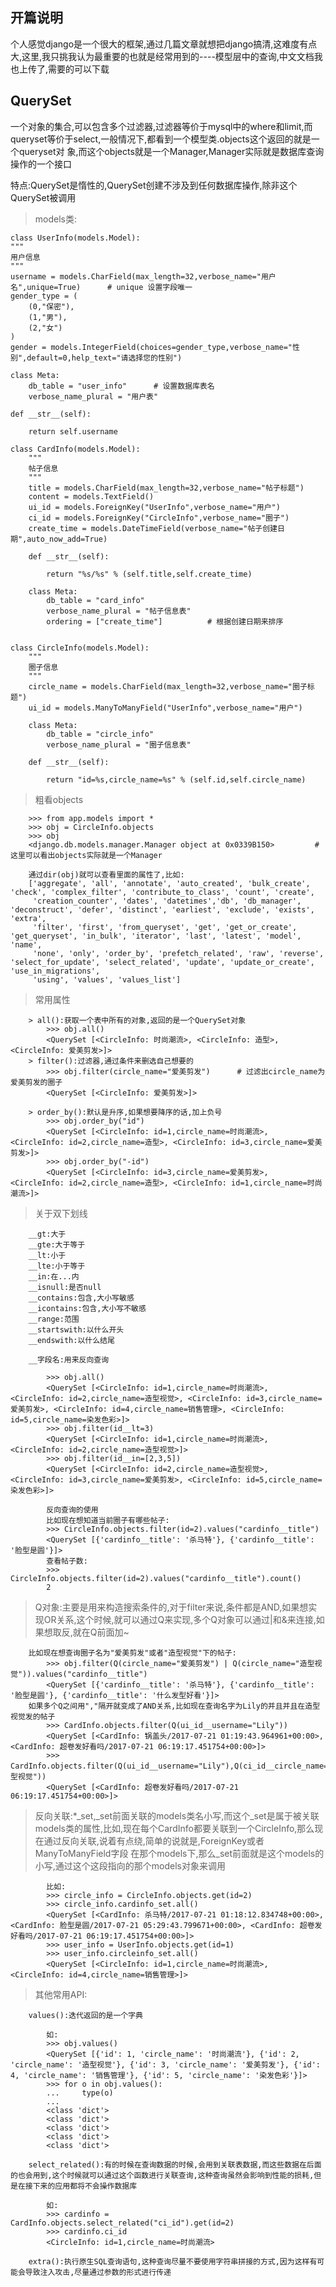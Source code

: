 ## 开篇说明

个人感觉django是一个很大的框架,通过几篇文章就想把django搞清,这难度有点大,这里,我只挑我认为最重要的也就是经常用到的----模型层中的查询,中文文档我也上传了,需要的可以下载

## QuerySet
一个对象的集合,可以包含多个过滤器,过滤器等价于mysql中的where和limit,而queryset等价于select,一般情况下,都看到一个模型类.objects这个返回的就是一个queryset对
象,而这个objects就是一个Manager,Manager实际就是数据库查询操作的一个接口

特点:QuerySet是惰性的,QuerySet创建不涉及到任何数据库操作,除非这个QuerySet被调用

>   models类:

    class UserInfo(models.Model):
    """
    用户信息
    """
    username = models.CharField(max_length=32,verbose_name="用户名",unique=True)      # unique 设置字段唯一
    gender_type = (
        (0,"保密"),
        (1,"男"),
        (2,"女")
    )
    gender = models.IntegerField(choices=gender_type,verbose_name="性别",default=0,help_text="请选择您的性别")

    class Meta:
        db_table = "user_info"      # 设置数据库表名
        verbose_name_plural = "用户表"

    def __str__(self):

        return self.username

    class CardInfo(models.Model):
        """
        帖子信息
        """
        title = models.CharField(max_length=32,verbose_name="帖子标题")
        content = models.TextField()
        ui_id = models.ForeignKey("UserInfo",verbose_name="用户")
        ci_id = models.ForeignKey("CircleInfo",verbose_name="圈子")
        create_time = models.DateTimeField(verbose_name="帖子创建日期",auto_now_add=True)

        def __str__(self):

            return "%s/%s" % (self.title,self.create_time)

        class Meta:
            db_table = "card_info"
            verbose_name_plural = "帖子信息表"
            ordering = ["create_time"]          # 根据创建日期来排序


    class CircleInfo(models.Model):
        """
        圈子信息
        """
        circle_name = models.CharField(max_length=32,verbose_name="圈子标题")
        ui_id = models.ManyToManyField("UserInfo",verbose_name="用户")

        class Meta:
            db_table = "circle_info"
            verbose_name_plural = "圈子信息表"

        def __str__(self):

            return "id=%s,circle_name=%s" % (self.id,self.circle_name)


>   粗看objects

        >>> from app.models import *
        >>> obj = CircleInfo.objects
        >>> obj
        <django.db.models.manager.Manager object at 0x0339B150>         # 这里可以看出objects实际就是一个Manager

        通过dir(obj)就可以查看里面的属性了,比如:
        ['aggregate', 'all', 'annotate', 'auto_created', 'bulk_create', 'check', 'complex_filter', 'contribute_to_class', 'count', 'create',
         'creation_counter', 'dates', 'datetimes','db', 'db_manager', 'deconstruct', 'defer', 'distinct', 'earliest', 'exclude', 'exists', 'extra',
         'filter', 'first', 'from_queryset', 'get', 'get_or_create', 'get_queryset', 'in_bulk', 'iterator', 'last', 'latest', 'model', 'name',
         'none', 'only', 'order_by', 'prefetch_related', 'raw', 'reverse', 'select_for_update', 'select_related', 'update', 'update_or_create', 'use_in_migrations',
         'using', 'values', 'values_list']

>   常用属性

        > all():获取一个表中所有的对象,返回的是一个QuerySet对象
            >>> obj.all()
            <QuerySet [<CircleInfo: 时尚潮流>, <CircleInfo: 造型>, <CircleInfo: 爱美剪发>]>
        > filter():过滤器,通过条件来删选自己想要的
            >>> obj.filter(circle_name="爱美剪发")      # 过滤出circle_name为爱美剪发的圈子
            <QuerySet [<CircleInfo: 爱美剪发>]>

        > order_by():默认是升序,如果想要降序的话,加上负号
            >>> obj.order_by("id")
            <QuerySet [<CircleInfo: id=1,circle_name=时尚潮流>, <CircleInfo: id=2,circle_name=造型>, <CircleInfo: id=3,circle_name=爱美剪发>]>
            >>> obj.order_by("-id")
            <QuerySet [<CircleInfo: id=3,circle_name=爱美剪发>, <CircleInfo: id=2,circle_name=造型>, <CircleInfo: id=1,circle_name=时尚潮流>]>

>   关于双下划线

        __gt:大于
        __gte:大于等于
        __lt:小于
        __lte:小于等于
        __in:在...内
        __isnull:是否null
        __contains:包含,大小写敏感
        __icontains:包含,大小写不敏感
        __range:范围
        __startswith:以什么开头
        __endswith:以什么结尾

        __字段名:用来反向查询

            >>> obj.all()
            <QuerySet [<CircleInfo: id=1,circle_name=时尚潮流>, <CircleInfo: id=2,circle_name=造型视觉>, <CircleInfo: id=3,circle_name=爱美剪发>, <CircleInfo: id=4,circle_name=销售管理>, <CircleInfo: id=5,circle_name=染发色彩>]>
            >>> obj.filter(id__lt=3)
            <QuerySet [<CircleInfo: id=1,circle_name=时尚潮流>, <CircleInfo: id=2,circle_name=造型视觉>]>
            >>> obj.filter(id__in=[2,3,5])
            <QuerySet [<CircleInfo: id=2,circle_name=造型视觉>, <CircleInfo: id=3,circle_name=爱美剪发>, <CircleInfo: id=5,circle_name=染发色彩>]>

            反向查询的使用
            比如现在想知道当前圈子有哪些帖子:
            >>> CircleInfo.objects.filter(id=2).values("cardinfo__title")
            <QuerySet [{'cardinfo__title': '杀马特'}, {'cardinfo__title': '脸型是圆'}]>
            查看帖子数:
            >>> CircleInfo.objects.filter(id=2).values("cardinfo__title").count()
            2

>   Q对象:主要是用来构造搜索条件的,对于filter来说,条件都是AND,如果想实现OR关系,这个时候,就可以通过Q来实现,多个Q对象可以通过|和&来连接,如果想取反,就在Q前面加~

        比如现在想查询圈子名为"爱美剪发"或者"造型视觉"下的帖子:
            >>> obj.filter(Q(circle_name="爱美剪发") | Q(circle_name="造型视觉")).values("cardinfo__title")
            <QuerySet [{'cardinfo__title': '杀马特'}, {'cardinfo__title': '脸型是圆'}, {'cardinfo__title': '什么发型好看'}]>
        如果多个Q之间用","隔开就变成了AND关系,比如现在查询名字为Lily的并且并且在造型视觉发的帖子
            >>> CardInfo.objects.filter(Q(ui_id__username="Lily"))
            <QuerySet [<CardInfo: 锅盖头/2017-07-21 01:19:43.964961+00:00>, <CardInfo: 超卷发好看吗/2017-07-21 06:19:17.451754+00:00>]>
            >>> CardInfo.objects.filter(Q(ui_id__username="Lily"),Q(ci_id__circle_name="造型视觉"))
            <QuerySet [<CardInfo: 超卷发好看吗/2017-07-21 06:19:17.451754+00:00>]>

>   反向关联:*_set,_set前面关联的models类名小写,而这个_set是属于被关联models类的属性,比如,现在每个CardInfo都要关联到一个CircleInfo,那么现在通过反向关联,说着有点绕,简单的说就是,ForeignKey或者ManyToManyField字段
            在那个models下,那么_set前面就是这个models的小写,通过这个这段指向的那个models对象来调用

            比如:
            >>> circle_info = CircleInfo.objects.get(id=2)
            >>> circle_info.cardinfo_set.all()
            <QuerySet [<CardInfo: 杀马特/2017-07-21 01:18:12.834748+00:00>, <CardInfo: 脸型是圆/2017-07-21 05:29:43.799671+00:00>, <CardInfo: 超卷发好看吗/2017-07-21 06:19:17.451754+00:00>]>
            >>> user_info = UserInfo.objects.get(id=1)
            >>> user_info.circleinfo_set.all()
            <QuerySet [<CircleInfo: id=1,circle_name=时尚潮流>, <CircleInfo: id=4,circle_name=销售管理>]>


>   其他常用API:

        values():迭代返回的是一个字典

            如:
            >>> obj.values()
            <QuerySet [{'id': 1, 'circle_name': '时尚潮流'}, {'id': 2, 'circle_name': '造型视觉'}, {'id': 3, 'circle_name': '爱美剪发'}, {'id': 4, 'circle_name': '销售管理'}, {'id': 5, 'circle_name': '染发色彩'}]>
            >>> for o in obj.values():
            ...     type(o)
            ...
            <class 'dict'>
            <class 'dict'>
            <class 'dict'>
            <class 'dict'>
            <class 'dict'>

        select_related():有的时候在查询数据的时候,会用到关联表数据,而这些数据在后面的也会用到,这个时候就可以通过这个函数进行关联查询,这种查询虽然会影响到性能的损耗,但是在接下来的应用都将不会操作数据库

            如:
            >>> cardinfo = CardInfo.objects.select_related("ci_id").get(id=2)
            >>> cardinfo.ci_id
            <CircleInfo: id=1,circle_name=时尚潮流>

        extra():执行原生SQL查询语句,这种查询尽量不要使用字符串拼接的方式,因为这样有可能会导致注入攻击,尽量通过参数的形式进行传递
















